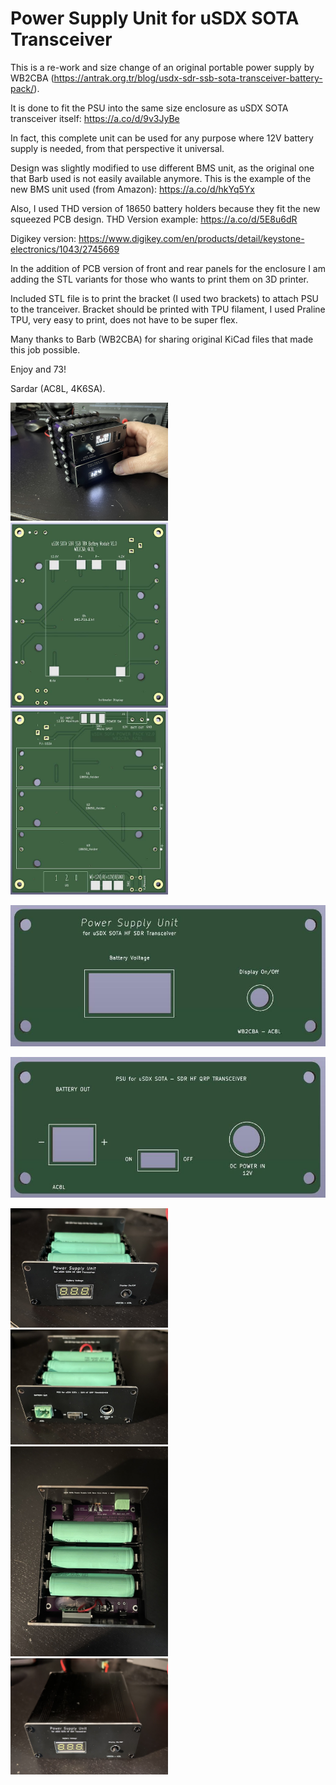 # Power Supply Unit for uSDX SOTA Transceiver

This is a re-work and size change of an original portable power supply by WB2CBA (https://antrak.org.tr/blog/usdx-sdr-ssb-sota-transceiver-battery-pack/).

It is done to fit the PSU into the same size enclosure as uSDX SOTA transceiver itself: https://a.co/d/9v3JyBe

In fact, this complete unit can be used for any purpose where 12V battery supply is needed, from that perspective it universal.

Design was slightly modified to use different BMS unit, as the original one that Barb used is not easily available anymore.
This is the example of the new BMS unit used (from Amazon): https://a.co/d/hkYq5Yx

Also, I used THD version of 18650 battery holders because they fit the new squeezed PCB design. THD Version example: https://a.co/d/5E8u6dR

Digikey version: https://www.digikey.com/en/products/detail/keystone-electronics/1043/2745669

In the addition of PCB version of front and rear panels for the enclosure I am adding the STL variants for those who wants to print them on 3D printer.

Included STL file is to print the bracket (I used two brackets) to attach PSU to the tranceiver. Bracket should be printed with TPU filament, I used Praline TPU, very easy to print, does not have to be super flex.

Many thanks to Barb (WB2CBA) for sharing original KiCad files that made this job possible.

Enjoy and 73!

Sardar (AC8L, 4K6SA).

<img src="https://github.com/AC8L/PSU-for-uSDX-SOTA/blob/main/Photos/WithRadioBrackets.jpeg" width=50% height=50%>
<img src="https://github.com/AC8L/PSU-for-uSDX-SOTA/blob/main/MainPCB/uSDX_SOTA_PSU_V2_Bottom.jpg" width=50% height=50%>
<img src="https://github.com/AC8L/PSU-for-uSDX-SOTA/blob/main/MainPCB/uSDX_SOTA_PSU_V2_Top.jpg" width=50% height=50%>

![alt text](https://github.com/AC8L/PSU-for-uSDX-SOTA/blob/main/FrontFaceplate/uSDX_SOTA_PSU_Front_Panel.jpg?raw=true)

![alt text](https://github.com/AC8L/PSU-for-uSDX-SOTA/blob/main/RearFaceplate/uSDX_SOTA_PSU_Rear_Panel.jpg?raw=true)

<img src="https://github.com/AC8L/PSU-for-uSDX-SOTA/blob/main/Photos/Front_Open.jpeg" width=50% height=50%>
<img src="https://github.com/AC8L/PSU-for-uSDX-SOTA/blob/main/Photos/Back_Open.jpeg" width=50% height=50%>
<img src="https://github.com/AC8L/PSU-for-uSDX-SOTA/blob/main/Photos/Top_Open.jpeg" width=50% height=50%>
<img src="https://github.com/AC8L/PSU-for-uSDX-SOTA/blob/main/Photos/Front_Closed.jpeg" width=50% height=50%>
